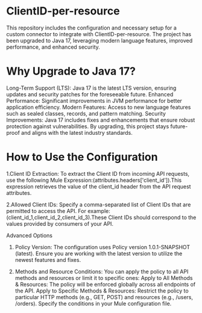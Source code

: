 # ClientID-per-resource

This repository includes the configuration and necessary setup for a custom connector to integrate with ClientID-per-resource. The project has been upgraded to Java 17, leveraging modern language features, improved performance, and enhanced security.

# Why Upgrade to Java 17?
Long-Term Support (LTS): Java 17 is the latest LTS version, ensuring updates and security patches for the foreseeable future.
Enhanced Performance: Significant improvements in JVM performance for better application efficiency.
Modern Features: Access to new language features such as sealed classes, records, and pattern matching.
Security Improvements: Java 17 includes fixes and enhancements that ensure robust protection against vulnerabilities.
By upgrading, this project stays future-proof and aligns with the latest industry standards.

# How to Use the Configuration
1.Client ID Extraction: 
   To extract the Client ID from incoming API requests, use the following Mule Expression:(attributes.headers['client_id']).This expression retrieves the value of the client_id header from the API request attributes.
   
2.Allowed Client IDs: 
   Specify a comma-separated list of Client IDs that are permitted to access the API. For example: (client_id_1,client_id_2,client_id_3).These Client IDs should correspond to the values provided by consumers of your API.

Advanced Options
1. Policy Version:
     The configuration uses Policy version 1.0.1-SNAPSHOT (latest). Ensure you are working with the latest version to utilize the newest features and fixes.

2. Methods and Resource Conditions:
     You can apply the policy to all API methods and resources or limit it to specific ones:
   Apply to All Methods & Resources:
     The policy will be enforced globally across all endpoints of the API.
   Apply to Specific Methods & Resources:
     Restrict the policy to particular HTTP methods (e.g., GET, POST) and resources (e.g., /users, /orders). Specify the conditions in your Mule configuration file.



